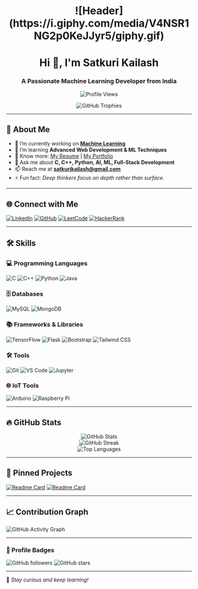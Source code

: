 <h1 align="center">![Header](https://i.giphy.com/media/V4NSR1NG2p0KeJJyr5/giphy.gif)</h1>

<h1 align="center">Hi 👋, I'm Satkuri Kailash</h1>
<h3 align="center">A Passionate Machine Learning Developer from India</h3>

<p align="center">
  <img src="https://komarev.com/ghpvc/?username=kailashsatkuri-warangal&label=Profile%20views&color=0e75b6&style=flat" alt="Profile Views"/>
</p>

<p align="center">
  <img src="https://github-profile-trophy.vercel.app/?username=kailashsatkuri-warangal&margin-w=5&theme=darkhub" alt="GitHub Trophies"/>
</p>

---

## 🚀 About Me

- 🔭 I’m currently working on **[Machine Learning](https://github.com/satkurikailash/satkurikailash)**
- 🌱 I’m learning **Advanced Web Development & ML Techniques**
- 📄 Know more: [My Resume](https://drive.google.com/file/d/1vU1keywtApqyPs9-SuG4L4vbg8gGwLpi/view?usp=sharing) | [My Portfolio](https://satkuri-kailash-portfolio.vercel.app/)
- 💬 Ask me about **C, C++, Python, AI, ML, Full-Stack Development**
- 📫 Reach me at **satkurikailash@gmail.com**
- ⚡ Fun fact: *Deep thinkers focus on depth rather than surface.*

---

## 🌐 Connect with Me

[![LinkedIn](https://img.shields.io/badge/LinkedIn-0077B5?style=for-the-badge&logo=linkedin)](https://www.linkedin.com/in/satkuri-kailash/)
[![GitHub](https://img.shields.io/badge/GitHub-181717?style=for-the-badge&logo=github)](https://github.com/KailashSatkuri-warangal)
[![LeetCode](https://img.shields.io/badge/LeetCode-FFA116?style=for-the-badge&logo=leetcode)](https://leetcode.com/u/2203a52174/)
[![HackerRank](https://img.shields.io/badge/HackerRank-00EA64?style=for-the-badge&logo=hackerrank)](https://www.hackerrank.com/profile/2203a52174)

---

## 🛠️ Skills

### 💻 Programming Languages
![C](https://img.shields.io/badge/C-00599C?style=for-the-badge&logo=c&logoColor=white)
![C++](https://img.shields.io/badge/C++-00599C?style=for-the-badge&logo=c%2B%2B&logoColor=white)
![Python](https://img.shields.io/badge/Python-3776AB?style=for-the-badge&logo=python&logoColor=white)
![Java](https://img.shields.io/badge/Java-007396?style=for-the-badge&logo=java&logoColor=white)

### 🗄️ Databases
![MySQL](https://img.shields.io/badge/MySQL-4479A1?style=for-the-badge&logo=mysql&logoColor=white)
![MongoDB](https://img.shields.io/badge/MongoDB-47A248?style=for-the-badge&logo=mongodb&logoColor=white)

### 📚 Frameworks & Libraries
![TensorFlow](https://img.shields.io/badge/TensorFlow-FF6F00?style=for-the-badge&logo=tensorflow)
![Flask](https://img.shields.io/badge/Flask-000000?style=for-the-badge&logo=flask)
![Bootstrap](https://img.shields.io/badge/Bootstrap-563D7C?style=for-the-badge&logo=bootstrap)
![Tailwind CSS](https://img.shields.io/badge/Tailwind%20CSS-38B2AC?style=for-the-badge&logo=tailwind-css)

### 🛠️ Tools
![Git](https://img.shields.io/badge/Git-F05032?style=for-the-badge&logo=git)
![VS Code](https://img.shields.io/badge/VS%20Code-007ACC?style=for-the-badge&logo=visual-studio-code)
![Jupyter](https://img.shields.io/badge/Jupyter-F37626?style=for-the-badge&logo=jupyter)

### 🌐 IoT Tools
![Arduino](https://img.shields.io/badge/Arduino-00979D?style=for-the-badge&logo=arduino)
![Raspberry Pi](https://img.shields.io/badge/Raspberry%20Pi-C51A4A?style=for-the-badge&logo=raspberry-pi)

---

## 🔥 GitHub Stats

<p align="center">
  <img src="https://github-readme-stats.vercel.app/api?username=kailashsatkuri-warangal&show_icons=true&theme=radical" alt="GitHub Stats"/>
  <br>
  <img src="https://github-readme-streak-stats.herokuapp.com/?user=kailashsatkuri-warangal&theme=highcontrast" alt="GitHub Streak"/>
  <br>
  <img src="https://github-readme-stats.vercel.app/api/top-langs/?username=kailashsatkuri-warangal&layout=compact&theme=dark" alt="Top Languages"/>
</p>

---

## 📌 Pinned Projects

[![Readme Card](https://github-readme-stats.vercel.app/api/pin/?username=kailashsatkuri-warangal&repo=satkurikailash&theme=radical)](https://github.com/kailashsatkuri-warangal/satkurikailash)
[![Readme Card](https://github-readme-stats.vercel.app/api/pin/?username=kailashsatkuri-warangal&repo=crop-detection&theme=radical)](https://github.com/kailashsatkuri-warangal/crop-detection)

---

## 📈 Contribution Graph

![GitHub Activity Graph](https://activity-graph.herokuapp.com/graph?username=kailashsatkuri-warangal&theme=react-dark)

---

### 🎯 Profile Badges

![GitHub followers](https://img.shields.io/github/followers/kailashsatkuri-warangal?style=social)
![GitHub stars](https://img.shields.io/github/stars/kailashsatkuri-warangal?style=social)

---

🚀 *Stay curious and keep learning!*
